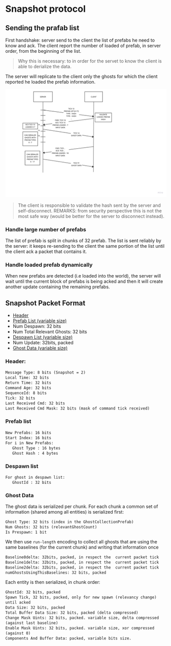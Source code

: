 # Snapshot protocol

## Sending the prafab list
First handshake: server send to the client the list of prefabs he need to know and ack.
The client report the number of loaded of prefab, in server order, from the beginning of the list.

> Why this is necessary: to in order for the servet to know the client is able to derialize the data.

The server will replicate to the client only the ghosts for which the client reported he loaded the prefab
information.

![snapshot-protocol prafab list](../Images/snapshot-protocol-prefab.png)

> The client is responsible to validate the hash sent by the server and self-disconnect.
> REMARKS: from security perspective this is not the most safe way (would be better for the server to disconnect instead).

### Handle large number of prefabs

The list of prefab is split in chunks of 32 prefab. The list is sent reliably by the server: it keeps re-sending
to the client the same portion of the list until the client ack a packet that contains it.

### Handle loaded prefab dynamically

When new prefabs are detected (i.e loaded into the world), the server will wait until the current block of prefabs
is being acked and then it will create another update containing the remaining prefabs.


## Snapshot Packet Format

- [Header](#header)
- [Prefab List (variable size)](#prefablist)
- Num Despawn: 32 bits
- Num Total Relevant Ghosts: 32 bits
- [Despawn List (variable size)](#despawn-list)
- Num Update: 32bits, packed
- [Ghost  Data (variable size)](#ghost-data)

### Header:
```
Message Type: 8 bits (Snapshot = 2)
Local Time: 32 bits
Return Time: 32 bits
Command Age: 32 bits
SequenceId: 8 bits
Tick: 32 bits
Last Received Cmd: 32 bits
Last Received Cmd Mask: 32 bits (mask of command tick received)
```

### Prefab list
```
New Prefabs: 16 bits
Start Index: 16 bits
For i in New Prefabs:
   Ghost Type : 16 bytes
   Ghost Hash : 4 bytes
```

### Despawn list
```
For ghost in despawn list:
   GhostId : 32 bits
```

### Ghost Data

The ghost data is serialized per chunk. For each chunk a common set of information
(shared among all entities) is serialized first:

```
Ghost Type: 32 bits (index in the GhostCollectionPrefab)
Num Ghosts: 32 bits (relevantGhostCount)
Is Prespawn: 1 bit
```

We then use `run-length` encoding to collect all ghosts that are using the same baselines (for the current chunk)
and writing that information once

```
Baseline0delta: 32bits, packed, in respect the  current packet tick
Baseline1delta: 32bits, packed, in respect the  current packet tick
Baseline2delta: 32bits, packed, in respect the  current packet tick
numGhostsUsingThisBaselines: 32 bits, packed
```

Each entity is then serialized, in chunk order:

```
GhostId: 32 bits, packed
Spawn Tick, 32 bits, packed, only for new spawn (relevancy change) until acked
Data Size: 32 bits, packed
Total Buffer Data Size: 32 bits, packed (delta compressed)
Change Mask Uints: 32 bits, packed. variable size, delta compressed (against last baseline)
Enable Mask Uints: 32 bits, packed. variable size, xor compressed (against 0)
Components And Buffer Data: packed, variable bits size.
```
